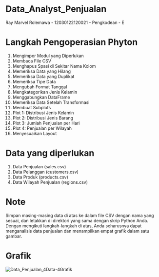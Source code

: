 # Data_Analyst_Penjualan
Ray Marvel Rolemawa - 12030122120021 - Pengkodean - E

# Langkah Pengoperasian Phyton
1. Mengimpor Modul yang Diperlukan
2. Membaca File CSV
3. Menghapus Spasi di Sekitar Nama Kolom
4. Memeriksa Data yang Hilang
5. Memeriksa Data yang Duplikat
6. Memeriksa Tipe Data
7. Mengubah Format Tanggal
8. Mengkategorikan Jenis Kelamin
9. Menggabungkan DataFrame
10. Memeriksa Data Setelah Transformasi
11. Membuat Subplots
12. Plot 1: Distribusi Jenis Kelamin
13. Plot 2: Distribusi Jenis Barang
14. Plot 3: Jumlah Penjualan per Hari
15. Plot 4: Penjualan per Wilayah
16. Menyesuaikan Layout

# Data yang diperlukan
1. Data Penjualan (sales.csv)
2. Data Pelanggan (customers.csv)
3. Data Produk (products.csv)
4. Data Wilayah Penjualan (regions.csv)

# Note
Simpan masing-masing data di atas ke dalam file CSV dengan nama yang sesuai, dan letakkan di direktori yang sama dengan skrip Python Anda. Dengan mengikuti langkah-langkah di atas, Anda seharusnya dapat menganalisis data penjualan dan menampilkan empat grafik dalam satu gambar.

# Grafik
![Data_Penjualan_4Data-4Grafik](https://github.com/Ray-Marvel-Rolemawa/Data_Analyst_Penjualan_Ray/assets/152137665/1520c2e2-0037-43a5-bae8-c9327f79e35e)
